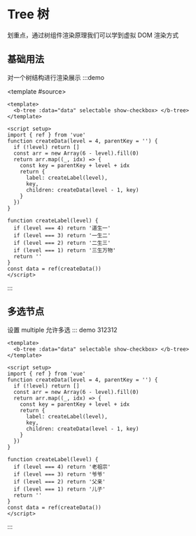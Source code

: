 # Tree 树

划重点，通过树组件渲染原理我们可以学到虚拟 DOM 渲染方式

## 基础用法

对一个树结构进行渲染展示
:::demo

<template #source>
<b-tree :data="data" selectable show-checkbox> </b-tree>
</template>

<script setup>
import { ref } from 'vue'
function createData(level = 4, parentKey = '') {
  if (!level) return []
  const arr = new Array(6 - level).fill(0)
  return arr.map((_, idx) => {
    const key = parentKey + level + idx
    return {
      label: createLabel(level),
      key,
      children: createData(level - 1, key)
    }
  })
}

function createLabel(level) {
  if (level === 4) return '道生一'
  if (level === 3) return '一生二'
  if (level === 2) return '二生三'
  if (level === 1) return '三生万物'
  return ''
}
const data = ref(createData())
</script>

```vue
<template>
  <b-tree :data="data" selectable show-checkbox> </b-tree>
</template>

<script setup>
import { ref } from 'vue'
function createData(level = 4, parentKey = '') {
  if (!level) return []
  const arr = new Array(6 - level).fill(0)
  return arr.map((_, idx) => {
    const key = parentKey + level + idx
    return {
      label: createLabel(level),
      key,
      children: createData(level - 1, key)
    }
  })
}

function createLabel(level) {
  if (level === 4) return '道生一'
  if (level === 3) return '一生二'
  if (level === 2) return '二生三'
  if (level === 1) return '三生万物'
  return ''
}
const data = ref(createData())
</script>
```

:::

## 多选节点

设置 multiple 允许多选
::: demo 312312

```vue
<template>
  <b-tree :data="data" selectable show-checkbox> </b-tree>
</template>

<script setup>
import { ref } from 'vue'
function createData(level = 4, parentKey = '') {
  if (!level) return []
  const arr = new Array(6 - level).fill(0)
  return arr.map((_, idx) => {
    const key = parentKey + level + idx
    return {
      label: createLabel(level),
      key,
      children: createData(level - 1, key)
    }
  })
}

function createLabel(level) {
  if (level === 4) return '老祖宗'
  if (level === 3) return '爷爷'
  if (level === 2) return '父亲'
  if (level === 1) return '儿子'
  return ''
}
const data = ref(createData())
</script>
```

:::
